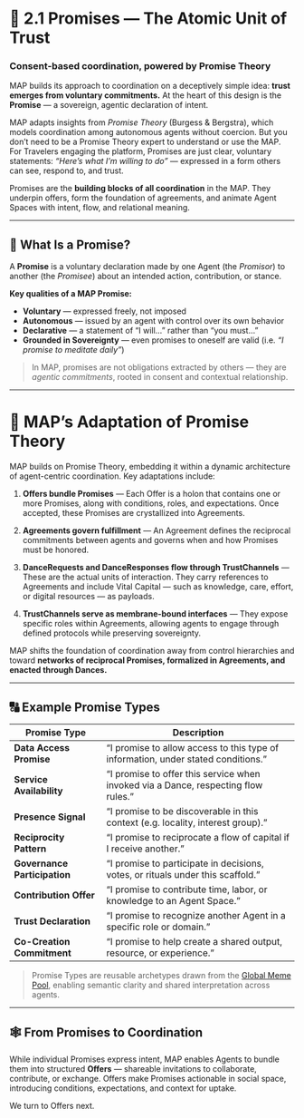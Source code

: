 # 🤝 2.1 Promises — The Atomic Unit of Trust

### Consent-based coordination, powered by Promise Theory

MAP builds its approach to coordination on a deceptively simple idea: **trust emerges from voluntary commitments.** At the heart of this design is the **Promise** — a sovereign, agentic declaration of intent.

MAP adapts insights from *Promise Theory* (Burgess & Bergstra), which models coordination among autonomous agents without coercion. But you don’t need to be a Promise Theory expert to understand or use the MAP. For Travelers engaging the platform, Promises are just clear, voluntary statements: _“Here’s what I’m willing to do”_ — expressed in a form others can see, respond to, and trust.

Promises are the **building blocks of all coordination** in the MAP. They underpin offers, form the foundation of agreements, and animate Agent Spaces with intent, flow, and relational meaning.

---

## 🔹 What Is a Promise?

A **Promise** is a voluntary declaration made by one Agent (the *Promisor*) to another (the *Promisee*) about an intended action, contribution, or stance.

**Key qualities of a MAP Promise:**
- **Voluntary** — expressed freely, not imposed
- **Autonomous** — issued by an agent with control over its own behavior
- **Declarative** — a statement of “I will…” rather than “you must…”
- **Grounded in Sovereignty** — even promises to oneself are valid (i.e. _“I promise to meditate daily”_)

> In MAP, promises are not obligations extracted by others — they are _agentic commitments_, rooted in consent and contextual relationship.

---

# 🧠 MAP’s Adaptation of Promise Theory

MAP builds on Promise Theory, embedding it within a dynamic architecture of agent-centric coordination. Key adaptations include:

1. **Offers bundle Promises** — Each Offer is a holon that contains one or more Promises, along with conditions, roles, and expectations. Once accepted, these Promises are crystallized into Agreements.

2. **Agreements govern fulfillment** — An Agreement defines the reciprocal commitments between agents and governs when and how Promises must be honored.

3. **DanceRequests and DanceResponses flow through TrustChannels** — These are the actual units of interaction. They carry references to Agreements and include Vital Capital — such as knowledge, care, effort, or digital resources — as payloads.

4. **TrustChannels serve as membrane-bound interfaces** — They expose specific roles within Agreements, allowing agents to engage through defined protocols while preserving sovereignty.

MAP shifts the foundation of coordination away from control hierarchies and toward **networks of reciprocal Promises, formalized in Agreements, and enacted through Dances.**

---

## 🔠 Example Promise Types

| **Promise Type**             | **Description**                                                                    |
|------------------------------|------------------------------------------------------------------------------------|
| **Data Access Promise**      | “I promise to allow access to this type of information, under stated conditions.”  |
| **Service Availability**     | “I promise to offer this service when invoked via a Dance, respecting flow rules.” |
| **Presence Signal**          | “I promise to be discoverable in this context (e.g. locality, interest group).”    |
| **Reciprocity Pattern**      | “I promise to reciprocate a flow of capital if I receive another.”                 |
| **Governance Participation** | “I promise to participate in decisions, votes, or rituals under this scaffold.”    |
| **Contribution Offer**       | “I promise to contribute time, labor, or knowledge to an Agent Space.”             |
| **Trust Declaration**        | “I promise to recognize another Agent in a specific role or domain.”               |
| **Co-Creation Commitment**   | “I promise to help create a shared output, resource, or experience.”               |

> Promise Types are reusable archetypes drawn from the [Global Meme Pool](/docs-understanding-map/understanding-the-map/appendices/glossary/), enabling semantic clarity and shared interpretation across agents.

---

## 🕸️ From Promises to Coordination

While individual Promises express intent, MAP enables Agents to bundle them into structured **Offers** — shareable invitations to collaborate, contribute, or exchange. Offers make Promises actionable in social space, introducing conditions, expectations, and context for uptake.

We turn to Offers next.